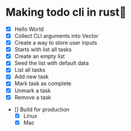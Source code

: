 # Making todo cli in rust🤙

- [x] Hello World
- [x] Collect CLI arguments into Vector
- [x] Create a way to store user inputs
- [x] Starts with list all tasks
- [x] Create an empty list
- [x] Seed the list with default data
- [x] List all tasks
- [x] Add new task
- [x] Mark task as complete
- [x] Unmark a task
- [x] Remove a task
- [] Build for production
     - [x] Linux
     - [x] Mac
